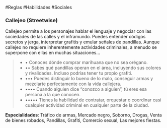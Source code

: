 #Reglas #Habilidades #Sociales

### Callejeo (Streetwise)

Callejeo permite a los personajes hablar el lenguaje y negociar con las sociedades de las calles y el inframundo. Puedes entender códigos secretos y jerga, interpretar grafitis y emular señales de pandillas. Aunque callejeo no requiere inherentemente actividades criminales, a menudo se superpone con ellas en muchas situaciones…

> - • Conoces dónde comprar marihuana que no sea orégano.
> - •• Sabes qué pandillas operan en el área, incluyendo sus colores y rivalidades. Incluso podrías tener tu propio grafiti.
> - ••• Puedes distinguir lo bueno de lo malo, conseguir armas y mezclarte perfectamente con la vida callejera.
> - •••• Cuando alguien dice “conozco a alguien”, tú eres esa persona a la que conocen.
> - ••••• Tienes la habilidad de contratar, orquestar o coordinar casi cualquier actividad criminal en cualquier parte de la ciudad. 

**Especialidades**: Tráfico de armas, Mercado negro, Soborno, Drogas, Venta de bienes robados, Pandillas, Grafiti, Comercio sexual, Las mejores fiestas.